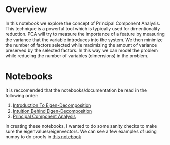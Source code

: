 # Overview
In this notebook we explore the concept of Principal Component Analysis. This technique is a powerful tool which is typically used for dimentionality reduction. PCA will try to measure the importance of a feature by measuring the variance that the variable introduces into the system. We then minimize the number of factors selected while maximizing the amount of variance preserved by the selected factors. In this way we can model the problem while reducing the number of variables (dimensions) in the problem.


# Notebooks
It is reccomended that the notebooks/documentation be read in the following order:
1. [Introduction To Eigen-Decomposition](../../Mathematics/Vectors/Single%20Value%20Decomposition%20(SVD).md)
2. [Intuition Behind Eigen-Decomposition](Intuition%20Behind%20Eigen-Decomposition%20.ipynb)
3. [Principal Component Analysis](Principal%20Component%20Analysis.ipynb)

In creating these notebooks, I wanted to do some sanity checks to make sure the eigenvalues/eigenvectors. We can see a few examples of using numpy to do proofs in [this notebook](Numpy%20Eigen-decomposition%20Proof%20Check.ipynb)